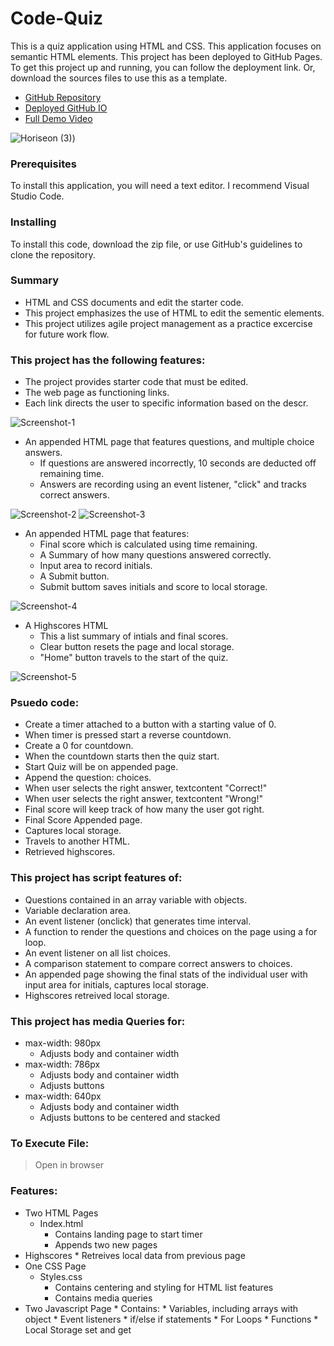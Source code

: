 # Code-Quiz

This is a quiz application using HTML and CSS. This application focuses on semantic HTML elements. 
This project has been deployed to GitHub Pages. To get this project up and running, you can follow the deployment link. Or, download the sources files to use this as a template.

* [GitHub Repository](https://github.com/Fgrodasmendez1/Challenge-1/settings/pages)
* [Deployed GitHub IO](https://fgrodasmendez1.github.io/Challenge-1/)
* [Full Demo Video](https://drive.google.com/file/d/1NE5iRfU3dMwpYCBGjd_9cdutiWeNcE--/view)

![Horiseon (3)](https://user-images.githubusercontent.com/104540728/187055186-1fa9c33e-f788-48aa-aa23-233ea7bd3ffa.gif))

### Prerequisites

To install this application, you will need a text editor. I recommend Visual Studio Code. 

### Installing

To install this code, download the zip file, or use GitHub's guidelines to clone the repository. 


### Summary
* HTML and CSS documents and edit the starter code. 
* This project emphasizes the use of HTML to edit the sementic elements. 
* This project utilizes agile project management as a practice excercise for future work flow.

### This project has the following features: 
* The project provides starter code that must be edited. 
* The web page as functioning links.
* Each link directs the user to specific information based on the descr. 

![Screenshot-1](Asset/Screenshot-1.png)

* An appended HTML page that features questions, and multiple choice answers.
    * If questions are answered incorrectly, 10 seconds are deducted off remaining time.
    * Answers are recording using an event listener, "click" and tracks correct answers.

![Screenshot-2](Asset/Screenshot-2.png)
![Screenshot-3](Asset/Screenshot-3.png)

* An appended HTML page that features: 
    * Final score which is calculated using time remaining.
    * A Summary of how many questions answered correctly. 
    * Input area to record initials.
    * A Submit button.
    * Submit buttom saves initials and score to local storage.

![Screenshot-4](Asset/Screenshot-4.png)

* A Highscores HTML
    * This a list summary of intials and final scores.
    * Clear button resets the page and local storage.
    * "Home" button travels to the start of the quiz.

![Screenshot-5](Asset/Screenshot-5.png)

### Psuedo code:  
* Create a timer attached to a button with a starting value of 0.
* When timer is pressed start a reverse countdown.
* Create a 0 for countdown.
* When the countdown starts then the quiz start.
* Start Quiz will be on appended page.
* Append the question: choices.
* When user selects the right answer, textcontent "Correct!"
* When user selects the right answer, textcontent "Wrong!"
* Final score will keep track of how many the user got right. 
* Final Score Appended page. 
* Captures local storage.
* Travels to another HTML.
* Retrieved highscores.

### This project has script features of:
* Questions contained in an array variable with objects.
* Variable declaration area. 
* An event listener (onclick) that generates time interval.
* A function to render the questions and choices on the page using a for loop.
* An event listener on all list choices. 
* A comparison statement to compare correct answers to choices.
* An appended page showing the final stats of the individual user with input area for initials, captures local storage.
* Highscores retreived local storage.

### This project has media Queries for:
* max-width: 980px 
    * Adjusts body and container width
* max-width: 786px
    * Adjusts body and container width
    * Adjusts buttons
* max-width: 640px
    * Adjusts body and container width
    * Adjusts buttons to be centered and stacked

### To Execute File:
> Open in browser

### Features: 
* Two HTML Pages
    * Index.html 
        * Contains landing page to start timer
        * Appends two new pages 
* Highscores 
        * Retreives local data from previous page
* One CSS Page
    * Styles.css
        * Contains centering and styling for HTML list features
        * Contains media queries
* Two Javascript Page
        * Contains: 
        * Variables, including arrays with object
        * Event listeners
        * if/else if statements
        * For Loops
        * Functions 
        * Local Storage set and get 
